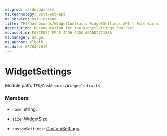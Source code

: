 ```yaml
---
ms.prod: vs-devops-alm
ms.technology: vsts-sub-api
ms.service: vsts-extend
title: TFS/Dashboards/WidgetContracts WidgetSettings API | Extensions for Visual Studio Team Services
description: Documentation for the WidgetSettings contract.
ms.assetid: FA3CF072-EE45-42D6-92DA-AEA6D27218BA
ms.manager: douge
ms.author: elbatk
ms.date: 08/04/2016
---
```


# WidgetSettings

Module path: `TFS/Dashboards/WidgetContracts`


### Members

* `name`: string. 

* `size`: [WidgetSize](./WidgetSize.md)

* `customSettings`: [CustomSettings](./CustomSettings.md). 